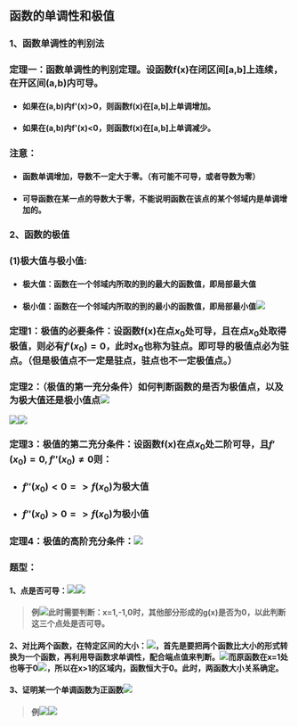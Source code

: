 ## 函数的单调性和极值
### 1、函数单调性的判别法
### 定理一：函数单调性的判别定理。设函数f(x)在闭区间[a,b]上连续，在开区间(a,b)内可导。
- #### 如果在(a,b)内f'(x)>0，则函数f(x)在[a,b]上单调增加。
- #### 如果在(a,b)内f'(x)<0，则函数f(x)在[a,b]上单调减少。
### 注意：
  - #### 函数单调增加，导数不一定大于零。（有可能不可导，或者导数为零）
  - #### 可导函数在某一点的导数大于零，不能说明函数在该点的某个邻域内是单调增加的。

### 2、函数的极值
### (1)极大值与极小值:
  - #### 极大值：函数在一个邻域内所取的到的最大的函数值，即局部最大值
  - #### 极小值：函数在一个邻域内所取的到的最小的函数值，即局部最小值![](assets/markdown-img-paste-20180406205218374.png)
### 定理1：极值的必要条件：设函数f(x)在点$x_0$处可导，且在点$x_0$处取得极值，则必有$f'(x_0)=0$，此时$x_0$也称为驻点。即可导的极值点必为驻点。（但是极值点不一定是驻点，驻点也不一定极值点。）
### 定理2：（极值的第一充分条件）如何判断函数的是否为极值点，以及为极大值还是极小值点![](assets/markdown-img-paste-20180406205844176.png)



 ![](assets/markdown-img-paste-20180406210048638.png)![](assets/markdown-img-paste-20180406210133869.png)

### 定理3：极值的第二充分条件：设函数f(x)在点$x_0$处二阶可导，且$f'(x_0)=0,f''(x_0) \neq 0$则：
- ### $f''(x_0)< 0 =>f(x_0)$为极大值
- ### $f''(x_0)> 0 =>f(x_0)$为极小值

### 定理4：极值的高阶充分条件：![](assets/markdown-img-paste-20180406210514532.png)

### 题型：
#### 1、点是否可导：![](assets/markdown-img-paste-20180407142820434.png)![](assets/markdown-img-paste-2018040714285431.png)
> #### 例![](assets/markdown-img-paste-20180407142938207.png)此时需要判断：x=1,-1,0时，其他部分形成的g(x)是否为0，以此判断这三个点处是否可导。

#### 2、对比两个函数，在特定区间的大小：![](assets/markdown-img-paste-2018040714325313.png)，首先是要把两个函数比大小的形式转换为一个函数，再利用导函数求单调性，配合端点值来判断。![](assets/markdown-img-paste-20180407143411563.png)而原函数在x=1处也等于0![](assets/markdown-img-paste-20180407143703622.png)，所以在x>1的区域内，函数恒大于0。此时，两函数大小关系确定。

#### 3、证明某一个单调函数为正函数![](assets/markdown-img-paste-20180407143856163.png)
> #### 例![](assets/markdown-img-paste-20180407144032615.png)![](assets/markdown-img-paste-20180407144243673.png)
